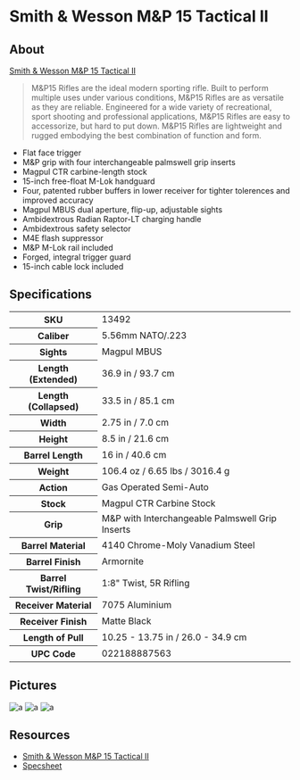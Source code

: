 # Smith & Wesson M&P 15 Tactical II

## About

[Smith & Wesson M&P 15 Tactical II](https://www.smith-wesson.com/product/mp-15?sku=13492)

> M&P15 Rifles are the ideal modern sporting rifle.  Built to perform multiple uses under various conditions, M&P15 Rifles are as versatile as they are reliable.   Engineered for a wide variety of recreational, sport shooting and professional applications, M&P15 Rifles are easy to accessorize, but hard to put down. M&P15 Rifles are lightweight and rugged embodying the best combination of function and form.

* Flat face trigger
* M&P grip with four interchangeable palmswell grip inserts
* Magpul CTR carbine-length stock
* 15-inch free-float M-Lok handguard
* Four, patented rubber buffers in lower receiver for tighter tolerences and improved accuracy
* Magpul MBUS dual aperture, flip-up, adjustable sights
* Ambidextrous Radian Raptor-LT charging handle
* Ambidextrous safety selector
* M4E flash suppressor
* M&P M-Lok rail included
* Forged, integral trigger guard
* 15-inch cable lock included

## Specifications

<table>
  <tr>
    <th>SKU</th>
    <td>13492</td>
  </tr>
  <tr>
    <th>Caliber</th>
    <td>5.56mm NATO/.223</td>
  </tr>
  <tr>
    <th>Sights</th>
    <td>Magpul MBUS</td>
  </tr>
  <tr>
    <th>Length (Extended)</th>
    <td>36.9 in / 93.7 cm</td>
  </tr>
  <tr>
    <th>Length (Collapsed)</th>
    <td>33.5 in / 85.1 cm</td>
  </tr>
  <tr>
    <th>Width</th>
    <td>2.75 in / 7.0 cm</td>
  </tr>
  <tr>
    <th>Height</th>
    <td>8.5 in / 21.6 cm</td>
  </tr>
  <tr>
    <th>Barrel Length</th>
    <td>16 in / 40.6 cm</td>
  </tr>
  <tr>
    <th>Weight</th>
    <td>106.4 oz / 6.65 lbs / 3016.4 g</td>
  </tr>
  <tr>
    <th>Action</th>
    <td>Gas Operated Semi-Auto</td>
  </tr>
  <tr>
    <th>Stock</th>
    <td>Magpul CTR Carbine Stock</td>
  </tr>
  <tr>
    <th>Grip</th>
    <td>M&P with Interchangeable Palmswell Grip Inserts</td>
  </tr>
  <tr>
    <th>Barrel Material</th>
    <td>4140 Chrome-Moly Vanadium Steel</td>
  </tr>
  <tr>
    <th>Barrel Finish</th>
    <td>Armornite</td>
  </tr>
  <tr>
    <th>Barrel Twist/Rifling</th>
    <td>1:8" Twist, 5R Rifling</td>
  </tr>
  <tr>
    <th>Receiver Material</th>
    <td>7075 Aluminium</td>
  </tr>
  <tr>
    <th>Receiver Finish</th>
    <td>Matte Black</td>
  </tr>
  <tr>
    <th>Length of Pull</th>
    <td>10.25 - 13.75 in / 26.0 - 34.9 cm</td>
  </tr>
  <tr>
    <th>UPC Code</th>
    <td>022188887563</td>
  </tr>
</table>

## Pictures

![a](https://github.com/CumpsD/second-brain/raw/main/assets/shooting/mp15tii/gun1.png "a")
![a](https://github.com/CumpsD/second-brain/raw/main/assets/shooting/mp15tii/gun2.png "a")
![a](https://github.com/CumpsD/second-brain/raw/main/assets/shooting/mp15tii/gun3.png "a")

## Resources

* [Smith & Wesson M&P 15 Tactical II](https://www.smith-wesson.com/product/mp-15?sku=13492)
* [Specsheet](https://github.com/CumpsD/second-brain/raw/main/assets/shooting/mp15tii/specs.pdf)
